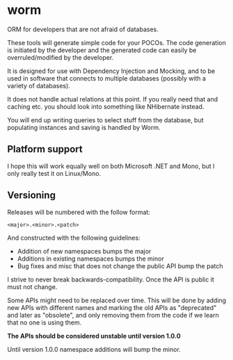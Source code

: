 worm
====

ORM for developers that are not afraid of databases.

These tools will generate simple code for your POCOs. The code generation is initiated by the developer and the generated code can easily be overruled/modified by the developer.

It is designed for use with Dependency Injection and Mocking, and to be used in software that connects to multiple databases (possibly with a variety of databases).

It does not handle actual relations at this point. If you really need that and caching etc. you should look into something like NHibernate instead.

You will end up writing queries to select stuff from the database, but populating instances and saving is handled by Worm.



Platform support
----------

I hope this will work equally well on both Microsoft .NET and Mono, but I only really test it on Linux/Mono.


Versioning
----------

Releases will be numbered with the follow format:

`<major>.<minor>.<patch>`

And constructed with the following guidelines:

* Addition of new namespaces bumps the major
* Additions in existing namespaces bumps the minor
* Bug fixes and misc that does not change the public API bump the patch

I strive to never break backwards-compatibility. Once the API is public it must not change.

Some APIs might need to be replaced over time. This will be done by adding new APIs with different names
and marking the old APIs as "deprecated" and later as "obsolete", and only removing them from the code if
we learn that no one is using them.

**The APIs should be considered unstable until version 1.0.0**

Until version 1.0.0 namespace additions will bump the minor.
